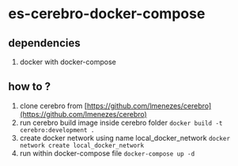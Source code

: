 # es-cerebro-docker-compose

## dependencies 
1. docker with docker-compose 

## how to ?

1. clone cerebro from [https://github.com/lmenezes/cerebro](https://github.com/lmenezes/cerebro)
2. run cerebro build image inside cerebro folder `docker build -t cerebro:development .`
3. create docker network using name local_docker_network `docker network create local_docker_network`
4. run within docker-compose file `docker-compose up -d`
